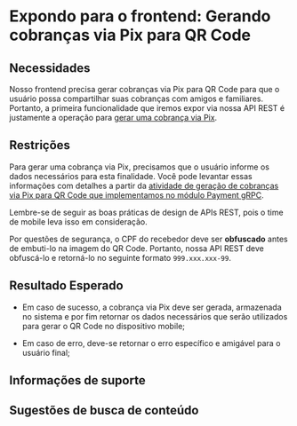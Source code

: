 # Expondo para o frontend: Gerando cobranças via Pix para QR Code

## Necessidades

Nosso frontend precisa gerar cobranças via Pix para QR Code para que o usuário possa compartilhar suas cobranças com amigos e familiares. Portanto, a primeira funcionalidade que iremos expor via nossa API REST é justamente a operação para [gerar uma cobrança via Pix](005-gerando-uma-cobranca-via-pix-para-qrcode.md).
   
## Restrições

Para gerar uma cobrança via Pix, precisamos que o usuário informe os dados necessários para esta finalidade. Você pode levantar essas informações com detalhes a partir da [atividade de geração de cobranças via Pix para QR Code que implementamos no módulo Payment gRPC](005-gerando-uma-cobranca-via-pix-para-qrcode.md).

Lembre-se de seguir as boas práticas de design de APIs REST, pois o time de mobile leva isso em consideração.

Por questões de segurança, o CPF do recebedor deve ser **obfuscado** antes de embuti-lo na imagem do QR Code. Portanto, nossa API REST deve obfuscá-lo e retorná-lo no seguinte formato `999.xxx.xxx-99`.

## Resultado Esperado

- Em caso de sucesso, a cobrança via Pix deve ser gerada, armazenada no sistema e por fim retornar os dados necessários que serão utilizados para gerar o QR Code no dispositivo mobile;

- Em caso de erro, deve-se retornar o erro específico e amigável para o usuário final;

## Informações de suporte

## Sugestões de busca de conteúdo